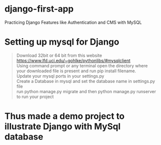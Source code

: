 # django-first-app
Practicing Django Features like Authentication and CMS with MySQL 

# Setting up mysql for Django
  > Download 32bit or 64 bit from this website https://www.lfd.uci.edu/~gohlke/pythonlibs/#mysqlclient <br>
  > Using command prompt or any terminal open the directory where your downloaded file is present and run pip install filename.<br>
  > Update your mysql ports in your settings.py <br>
  > Create a Database in mysql and set the database name in settings.py file <br>
  > run python manage.py migrate and then python manage.py runserver to run your project <br>

# Thus made a demo project to illustrate Django with MySql database
  
